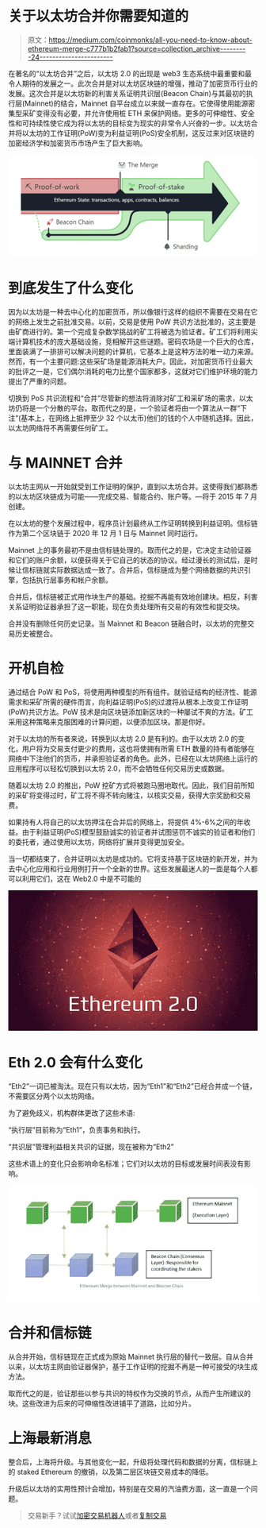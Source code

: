 # 关于以太坊合并你需要知道的

> 原文：<https://medium.com/coinmonks/all-you-need-to-know-about-ethereum-merge-c777b1b2fab1?source=collection_archive---------24----------------------->

在著名的“以太坊合并”之后，以太坊 2.0 的出现是 web3 生态系统中最重要和最令人期待的发展之一。此次合并是对以太坊区块链的增强，推动了加密货币行业的发展。这次合并是以太坊新的利害关系证明共识层(Beacon Chain)与其最初的执行层(Mainnet)的结合，Mainnet 自平台成立以来就一直存在。它使得使用能源密集型采矿变得没有必要，并允许使用桩 ETH 来保护网络。更多的可伸缩性、安全性和可持续性使它成为将以太坊的目标变为现实的非常令人兴奋的一步。以太坊合并将以太坊的工作证明(PoW)变为利益证明(PoS)安全机制，这反过来对区块链的加密经济学和加密货币市场产生了巨大影响。

![](img/3261e2eb6a6b8ee16c77ad0bc796b85f.png)

# 到底发生了什么变化

因为以太坊是一种去中心化的加密货币，所以像银行这样的组织不需要在交易在它的网络上发生之前批准交易。以前，交易是使用 PoW 共识方法批准的，这主要是由矿商进行的。第一个完成复杂数学挑战的矿工将被选为验证者。矿工们将利用尖端计算机技术的庞大基础设施，竞相解开这些谜题。密码农场是一个巨大的仓库，里面装满了一排排可以解决问题的计算机，它基本上是这种方法的唯一动力来源。然而，有一个主要问题:这些采矿场是能源消耗大户。因此，对加密货币行业最大的批评之一是，它们偶尔消耗的电力比整个国家都多，这就对它们维护环境的能力提出了严重的问题。

切换到 PoS 共识流程和“合并”尽管新的想法将消除对矿工和采矿场的需求，以太坊仍将是一个分散的平台。取而代之的是，一个验证者将由一个算法从一群“下注”(基本上，在网络上抵押至少 32 个以太币)他们的钱的个人中随机选择。因此，以太坊网络将不再需要任何矿工。

# 与 MAINNET 合并

以太坊主网从一开始就受到工作证明的保护，直到以太坊合并。这使得我们都熟悉的以太坊区块链成为可能——完成交易、智能合约、账户等。—将于 2015 年 7 月创建。

在以太坊的整个发展过程中，程序员计划最终从工作证明转换到利益证明。信标链作为第二个区块链于 2020 年 12 月 1 日与 Mainnet 同时运行。

Mainnet 上的事务最初不是由信标链处理的。取而代之的是，它决定主动验证器和它们的账户余额，以便获得关于它自己的状态的协议。经过漫长的测试后，是时候让信标链就实际数据达成一致了。合并后，信标链成为整个网络数据的共识引擎，包括执行层事务和帐户余额。

合并后，信标链被正式用作块生产的基础。挖掘不再能有效地创建块。相反，利害关系证明验证器承担了这一职能，现在负责处理所有交易的有效性和提交块。

合并没有删除任何历史记录。当 Mainnet 和 Beacon 链融合时，以太坊的完整交易历史被整合。

# 开机自检

通过结合 PoW 和 PoS，将使用两种模型的所有组件。就验证结构的经济性、能源需求和采矿所需的硬件而言，向利益证明(PoS)的过渡将从根本上改变工作证明(PoW)共识方法。PoW 技术是向区块链添加新区块的一种屡试不爽的方法。矿工采用这种策略来克服困难的计算问题，以便添加区块。那是你好。

对于以太坊的所有者来说，转换到以太坊 2.0 是有利的。由于以太坊 2.0 的变化，用户将为交易支付更少的费用，这也将使拥有所需 ETH 数量的持有者能够在网络中下注他们的货币，并承担验证者的角色。此外，已经在以太坊网络上运行的应用程序可以轻松切换到以太坊 2.0，而不会牺牲任何交易历史或数据。

随着以太坊 2.0 的推出，PoW 挖矿方式将被跑马圈地取代。因此，我们目前所知的采矿将变得过时，矿工将不得不转向赌注，以核实交易，获得大宗奖励和交易费。

如果持有人将自己的以太坊押注在合并后的网络上，将提供 4%-6%之间的年收益。由于利益证明(PoS)模型鼓励诚实的验证者并试图惩罚不诚实的验证者和他们的委托者，通过使用以太坊，网络将扩展并变得更加安全。

当一切都结束了，合并证明以太坊是成功的。它将支持基于区块链的新开发，并为去中心化应用和行业用例打开一个全新的世界。这些发展最迷人的一面是每个人都可以利用它们，这在 Web2.0 中是不可能的

![](img/969739530411ed7b3ee8d8a20efc85de.png)

# Eth 2.0 会有什么变化

“Eth2”一词已被淘汰。现在只有以太坊，因为“Eth1”和“Eth2”已经合并成一个链，不需要区分两个以太坊网络。

为了避免歧义，机构群体更改了这些术语:

“执行层”目前称为“Eth1”，负责事务和执行。

“共识层”管理利益相关共识的证据，现在被称为“Eth2”

这些术语上的变化只会影响命名标准；它们对以太坊的目标或发展时间表没有影响。

![](img/8e43525fe56806333f74a9d90e98365c.png)

# 合并和信标链

从合并开始，信标链现在正式成为原始 Mainnet 执行层的替代一致层。自从合并以来，以太坊主网由验证器保护，基于工作证明的挖掘不再是一种可接受的块生成方法。

取而代之的是，验证那些以参与共识的特权作为交换的节点，从而产生所建议的块。这些改进为后来的可伸缩性改进铺平了道路，比如分片。

# 上海最新消息

整合后，上海将升级。与其他变化一起，升级将处理代码和数据的分离，信标链上的 staked Ethereum 的撤销，以及第二层区块链交易成本的降低。

升级后以太坊的实用性预计会增加，特别是在交易的汽油费方面，这一直是一个问题。

> 交易新手？试试[加密交易机器人](/coinmonks/crypto-trading-bot-c2ffce8acb2a)或者[复制交易](/coinmonks/top-10-crypto-copy-trading-platforms-for-beginners-d0c37c7d698c)